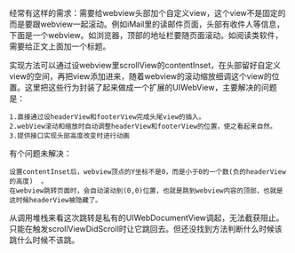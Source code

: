 经常有这样的需求：需要给webview头部加个自定义view，这个view不是固定的而是要跟webview一起滚动。例如iMail里的读邮件页面，头部有收件人等信息，下面是一个webview。如浏览器，顶部的地址栏要随页面滚动。如阅读类软件，需要给正文上面加一个标题。

实现方法可以通过设webview里scrollView的contentInset，在头部留好自定义view的空间，再把view添加进来，随着webview的滚动缩放细调这个view的位置。这里把这些行为封装了起来做成一个扩展的UIWebView，主要解决的问题是：

	1.直接通过设headerView和footerView完成头尾view的插入。
	2.webView滚动和缩放时自动调整headerView和footerView的位置，使之看起来自然。
	3.提供接口实现头部高度改变时进行动画

有个问题未解决：

	设置contentInset后，webview顶点的Y坐标不是0，而是小于0的一个数(负的headerView的高度)  。
	在webview跳转页面时，会自动滚动到(0,0)位置，也就是跳到webview内容的顶部，也就是这时候headerView被隐藏了。

从调用堆栈来看这次跳转是私有的UIWebDocumentView调起，无法截获阻止。只能在触发scrollViewDidScroll时让它跳回去。但还没找到方法判断什么时候该跳什么时候不该跳。


